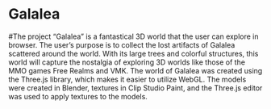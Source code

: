 # Galalea

#The project “Galalea” is a fantastical 3D world that the user can explore in browser. The user’s purpose is to collect the lost artifacts of Galalea scattered around the world. With its large trees and colorful structures, this world will capture the nostalgia of exploring 3D worlds like those of the MMO games Free Realms and VMK. The world of Galalea was created using the Three.js library, which makes it easier to utilize WebGL. The models were created in Blender, textures in Clip Studio Paint, and the Three.js editor was used to apply textures to the models.

